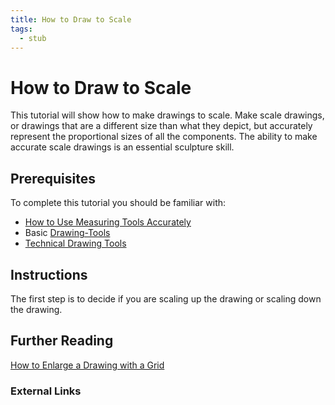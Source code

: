 ```yaml
---
title: How to Draw to Scale
tags:
  - stub
---
```


# How to Draw to Scale

This tutorial will show how to make drawings to scale. Make scale drawings, or drawings that are a different size than what they depict, but accurately represent the proportional sizes of all the components. The ability to make accurate scale drawings is an essential sculpture skill.

## Prerequisites

To complete this tutorial you should be familiar with:

- [How to Use Measuring Tools Accurately](../tutorials/How-to-Use-Measuring-Tools-Accurately.md)
- Basic [Drawing-Tools](../making/drawing-tools.md)
- [Technical Drawing Tools](./technical-drawing-tools.md)

## Instructions

The first step is to decide if you are scaling up the drawing or scaling down the drawing.

## Further Reading

[How to Enlarge a Drawing with a Grid](./how-to-enlarge-a-drawing-with-a-grid.md)

### External Links

